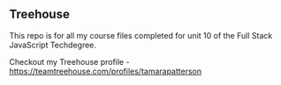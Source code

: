 ## Treehouse

This repo is for all my course files completed for unit 10 of the Full Stack JavaScript Techdegree.

Checkout my Treehouse profile - https://teamtreehouse.com/profiles/tamarapatterson